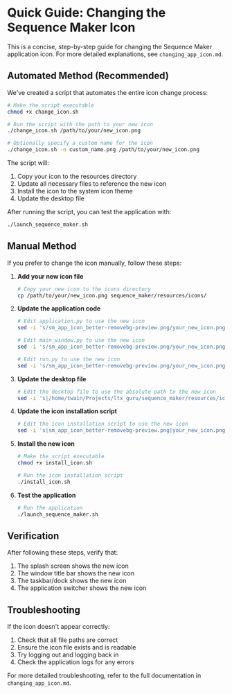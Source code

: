 # Quick Guide: Changing the Sequence Maker Icon

This is a concise, step-by-step guide for changing the Sequence Maker application icon. For more detailed explanations, see `changing_app_icon.md`.

## Automated Method (Recommended)

We've created a script that automates the entire icon change process:

```bash
# Make the script executable
chmod +x change_icon.sh

# Run the script with the path to your new icon
./change_icon.sh /path/to/your/new_icon.png

# Optionally specify a custom name for the icon
./change_icon.sh -n custom_name.png /path/to/your/new_icon.png
```

The script will:
1. Copy your icon to the resources directory
2. Update all necessary files to reference the new icon
3. Install the icon to the system icon theme
4. Update the desktop file

After running the script, you can test the application with:
```bash
./launch_sequence_maker.sh
```

## Manual Method

If you prefer to change the icon manually, follow these steps:

1. **Add your new icon file**
   ```bash
   # Copy your new icon to the icons directory
   cp /path/to/your/new_icon.png sequence_maker/resources/icons/
   ```

2. **Update the application code**
   ```bash
   # Edit application.py to use the new icon
   sed -i 's/sm_app_icon_better-removebg-preview.png/your_new_icon.png/g' sequence_maker/app/application.py
   
   # Edit main_window.py to use the new icon
   sed -i 's/sm_app_icon_better-removebg-preview.png/your_new_icon.png/g' sequence_maker/ui/main_window.py
   
   # Edit run.py to use the new icon
   sed -i 's/sm_app_icon_better-removebg-preview.png/your_new_icon.png/g' run.py
   ```

3. **Update the desktop file**
   ```bash
   # Edit the desktop file to use the absolute path to the new icon
   sed -i 's|/home/twain/Projects/ltx_guru/sequence_maker/resources/icons/sm_app_icon_better-removebg-preview.png|/home/twain/Projects/ltx_guru/sequence_maker/resources/icons/your_new_icon.png|g' sequence_maker.desktop
   ```

4. **Update the icon installation script**
   ```bash
   # Edit the icon installation script to use the new icon
   sed -i 's|sm_app_icon_better-removebg-preview.png|your_new_icon.png|g' install_icon.sh
   ```

5. **Install the new icon**
   ```bash
   # Make the script executable
   chmod +x install_icon.sh
   
   # Run the icon installation script
   ./install_icon.sh
   ```

6. **Test the application**
   ```bash
   # Run the application
   ./launch_sequence_maker.sh
   ```

## Verification

After following these steps, verify that:

1. The splash screen shows the new icon
2. The window title bar shows the new icon
3. The taskbar/dock shows the new icon
4. The application switcher shows the new icon

## Troubleshooting

If the icon doesn't appear correctly:

1. Check that all file paths are correct
2. Ensure the icon file exists and is readable
3. Try logging out and logging back in
4. Check the application logs for any errors

For more detailed troubleshooting, refer to the full documentation in `changing_app_icon.md`.
